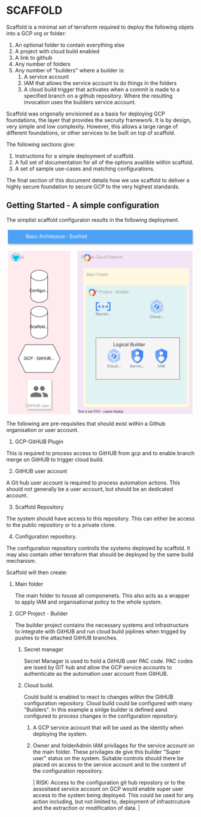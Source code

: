 # SCAFFOLD

Scaffold is a minimal set of terraform required to deploy the following objets into a GCP org or folder:
1. An optional folder to contain everything else
2. A project with cloud build enabled
3. A link to github
4. Any number of folders
5. Any number of "builders" where a builder is:
    1. A service account
    2. IAM that allows the service account to do things in the folders
    3. A cloud build trigger that activates when a commit is made to a 
       specified branch on a github repository. Where the resulting invocation
       uses the builders service account.

Scaffold was origonally envisioned as a basis for deploying GCP foundations, the layer that provides the secruity framework.  It is by design, very simple and low complexity. However, this allows a large range of different foundations, or other services to be built on top of scaffold. 

The following sections give:
1. Instructions for a simple deployment of scaffold.
2. A full set of documentation for all of the options availible within scaffold.
3. A set of sample use-cases and matching configurations.

The final section of this document details how we use scaffold to deliver a highly secure foundation to secure GCP to the very highest standards.

## Getting Started - A simple configuration

The simplist scaffold configuraion results in the following deployment.

![](./diagrams/HLA.svg)

The following are pre-requisites that should exist within a Github organisation or user account.
1. GCP-GitHUB Plugin

This is required to process access to GitHUB from gcp and to enable branch merge on GitHUB to trigger cloud build.  

2. GitHUB user account

A Git hub user account is required to process automation actions. This should not generally be a user account, but should be an dedicated account.

3. Scaffold Repository

The system should have access to this repository. This can either be access to the public repository or to a private clone.

4. Configuration repository.

The configuration repository controlls the systems deployed by scaffold.  It may also contain other terraform that should be deployed by the same build mechanism.

Scaffold will then create:

1. Main folder 

   The main folder to house all componenets. This also acts as a wrapper to apply IAM and organisational policy to the whole system.

2. GCP Project - Builder

   The builder project contains the necessary systems and infrastructure to integrate with GitHUB and run cloud build piplines when trigged by pushes to the attached GitHUB branches.

   1. Secret manager
    
      Secret Manager is used to hold a GitHUB user PAC code. PAC codes are issed by GIT hub and allow the GCP service accounts to authenticate as the automation user account from GitHUB.

   2. Cloud build.

      Could build is enabled to react to changes within the GitHUB configuration repository. Cloud build could be  configured with  many "Builders". In this example a sinlge builder is defined aand configured to process changes in the configuration repository.

      1.  A GCP service account that will be used as the identity when deploying the system.
      2.  Owner and folderAdmin IAM privilages for the service account on the main folder. These privilages de   give this builder "Super user" status on the system. Suitable controls should there be placed on access to the service account and to the content of the configuration repository.

          | RISK:  Access to the configuration git hub repostory or to the assositaed service account on GCP would enable super user access to the system being deployed. This could be used for any action including, but not limited to, deployment of infrastrcuture and the extraction or modification of data. |


